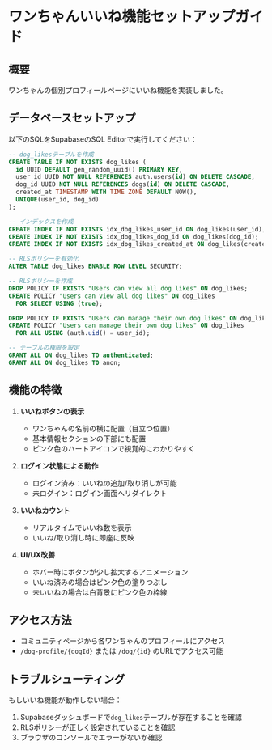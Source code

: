 # ワンちゃんいいね機能セットアップガイド

## 概要
ワンちゃんの個別プロフィールページにいいね機能を実装しました。

## データベースセットアップ

以下のSQLをSupabaseのSQL Editorで実行してください：

```sql
-- dog_likesテーブルを作成
CREATE TABLE IF NOT EXISTS dog_likes (
  id UUID DEFAULT gen_random_uuid() PRIMARY KEY,
  user_id UUID NOT NULL REFERENCES auth.users(id) ON DELETE CASCADE,
  dog_id UUID NOT NULL REFERENCES dogs(id) ON DELETE CASCADE,
  created_at TIMESTAMP WITH TIME ZONE DEFAULT NOW(),
  UNIQUE(user_id, dog_id)
);

-- インデックスを作成
CREATE INDEX IF NOT EXISTS idx_dog_likes_user_id ON dog_likes(user_id);
CREATE INDEX IF NOT EXISTS idx_dog_likes_dog_id ON dog_likes(dog_id);
CREATE INDEX IF NOT EXISTS idx_dog_likes_created_at ON dog_likes(created_at);

-- RLSポリシーを有効化
ALTER TABLE dog_likes ENABLE ROW LEVEL SECURITY;

-- RLSポリシーを作成
DROP POLICY IF EXISTS "Users can view all dog likes" ON dog_likes;
CREATE POLICY "Users can view all dog likes" ON dog_likes
  FOR SELECT USING (true);

DROP POLICY IF EXISTS "Users can manage their own dog likes" ON dog_likes;
CREATE POLICY "Users can manage their own dog likes" ON dog_likes
  FOR ALL USING (auth.uid() = user_id);

-- テーブルの権限を設定
GRANT ALL ON dog_likes TO authenticated;
GRANT ALL ON dog_likes TO anon;
```

## 機能の特徴

1. **いいねボタンの表示**
   - ワンちゃんの名前の横に配置（目立つ位置）
   - 基本情報セクションの下部にも配置
   - ピンク色のハートアイコンで視覚的にわかりやすく

2. **ログイン状態による動作**
   - ログイン済み：いいねの追加/取り消しが可能
   - 未ログイン：ログイン画面へリダイレクト

3. **いいねカウント**
   - リアルタイムでいいね数を表示
   - いいね/取り消し時に即座に反映

4. **UI/UX改善**
   - ホバー時にボタンが少し拡大するアニメーション
   - いいね済みの場合はピンク色の塗りつぶし
   - 未いいねの場合は白背景にピンク色の枠線

## アクセス方法
- コミュニティページから各ワンちゃんのプロフィールにアクセス
- `/dog-profile/{dogId}` または `/dog/{id}` のURLでアクセス可能

## トラブルシューティング

もしいいね機能が動作しない場合：

1. Supabaseダッシュボードで`dog_likes`テーブルが存在することを確認
2. RLSポリシーが正しく設定されていることを確認
3. ブラウザのコンソールでエラーがないか確認